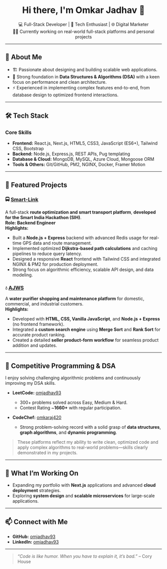 <h1 align="center">Hi there, I'm Omkar Jadhav 👋</h1>

<p align="center">
  💻 Full-Stack Developer | 🚀 Tech Enthusiast | 🌐 Digital Marketer<br/>
  👨‍💻 Currently working on real-world full-stack platforms and personal projects
</p>

---

## 🚀 About Me
- 🏗️ Passionate about designing and building scalable web applications.  
- 🔎 Strong foundation in **Data Structures & Algorithms (DSA)** with a keen focus on performance and clean architecture.  
- ⚡ Experienced in implementing complex features end-to-end, from database design to optimized frontend interactions.

---

## 🛠️ Tech Stack

### Core Skills
- **Frontend:** React.js, Next.js, HTML5, CSS3, JavaScript (ES6+), Tailwind CSS, Bootstrap  
- **Backend:** Node.js, Express.js, REST APIs, Pug templating  
- **Database & Cloud:** MongoDB, MySQL, Azure Cloud, Mongoose ORM  
- **Tools & Others:** Git/GitHub, PM2, NGINX, Docker, Framer Motion

---

## 📂 Featured Projects

### 🚍 [Smart-Link](https://github.com/omjadhav93/Smart-Link)
A full-stack **route optimization and smart transport platform**, **developed for the Smart India Hackathon (SIH)**.  
**Role:** **Backend Engineer**  
**Highlights:**
- Built a **Node.js + Express** backend with advanced Redis usage for real-time GPS data and route management.  
- Implemented optimized **Dijkstra-based path calculations** and caching pipelines to reduce query latency.  
- Designed a responsive **React** frontend with Tailwind CSS and integrated NGINX & PM2 for production deployment.  
- Strong focus on algorithmic efficiency, scalable API design, and data modeling.

### 💧 [AJWS](https://github.com/omjadhav93/AJWS)
A **water purifier shopping and maintenance platform** for domestic, commercial, and industrial customers.  
**Highlights:**
- Developed with **HTML, CSS, Vanilla JavaScript**, and **Node.js + Express** (no frontend framework).  
- Integrated a **custom search engine** using **Merge Sort** and **Rank Sort** for accurate product ranking.  
- Created a detailed **seller product-form workflow** for seamless product addition and updates.

---

## 🧩 Competitive Programming & DSA

I enjoy solving challenging algorithmic problems and continuously improving my DSA skills.

- **LeetCode:** [omjadhav93](https://leetcode.com/u/omjadhav93/)  
  - 300+ problems solved across Easy, Medium & Hard.  
  - Contest Rating ~**1660+** with regular participation.

- **CodeChef:** [omkaraj420](https://www.codechef.com/users/omkaraj420)  
  - Strong problem-solving record with a solid grasp of **data structures**, **graph algorithms**, and **dynamic programming**.

> These platforms reflect my ability to write clean, optimized code and apply complex algorithms to real-world problems—skills clearly demonstrated in my projects.

---

## 🌱 What I’m Working On
- Expanding my portfolio with **Next.js** applications and advanced **cloud deployment** strategies.
- Exploring **system design** and **scalable microservices** for large-scale applications.

---

## 📫 Connect with Me
- **GitHub:** [omjadhav93](https://github.com/omjadhav93)
- **LinkedIn:** [omjadhav93](https://www.linkedin.com/in/omjadhav93/)

---

> _“Code is like humor. When you have to explain it, it’s bad.”_ – Cory House
